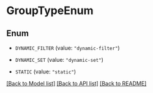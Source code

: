 # GroupTypeEnum

## Enum


* `DYNAMIC_FILTER` (value: `"dynamic-filter"`)

* `DYNAMIC_SET` (value: `"dynamic-set"`)

* `STATIC` (value: `"static"`)


[[Back to Model list]](../README.md#documentation-for-models) [[Back to API list]](../README.md#documentation-for-api-endpoints) [[Back to README]](../README.md)


